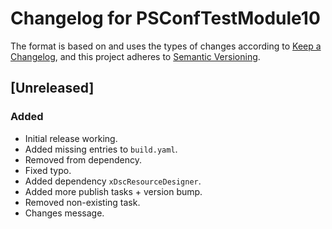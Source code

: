 # Changelog for PSConfTestModule10

The format is based on and uses the types of changes according to [Keep a Changelog](https://keepachangelog.com/en/1.0.0/),
and this project adheres to [Semantic Versioning](https://semver.org/spec/v2.0.0.html).

## [Unreleased]

### Added

- Initial release working.
- Added missing entries to `build.yaml`.
- Removed from dependency.
- Fixed typo.
- Added dependency `xDscResourceDesigner`.
- Added more publish tasks + version bump.
- Removed non-existing task.
- Changes message.
